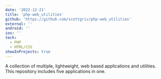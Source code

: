 ```yaml
---
date: '2022-12-21'
title: 'php-web_utilities'
github: 'https://github.com/scottgriv/php-web_utilities'
external: ''
android: ''
ios: ''
tech:
  - PHP
  - HTML/CSS
showInProjects: true
---
```


A collection of multiple, lightweight, web based applications and utilities. This repository includes five applications in one.
